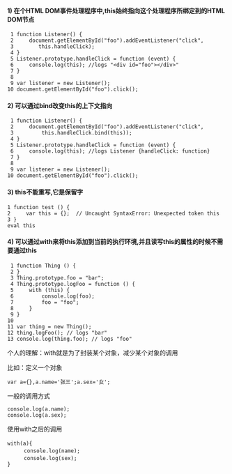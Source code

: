 #### 1) 在个HTML DOM事件处理程序中,this始终指向这个处理程序所绑定到的HTML DOM节点

```
 1 function Listener() {
 2     document.getElementById("foo").addEventListener("click",
 3        this.handleClick);
 4 }
 5 Listener.prototype.handleClick = function (event) {
 6     console.log(this); //logs "<div id="foo"></div>"
 7 }
 8 
 9 var listener = new Listener();
10 document.getElementById("foo").click();
```

#### 2) 可以通过bind改变this的上下文指向

```
 1 function Listener() {
 2     document.getElementById("foo").addEventListener("click", 
 3         this.handleClick.bind(this));
 4 }
 5 Listener.prototype.handleClick = function (event) {
 6     console.log(this); //logs Listener {handleClick: function}
 7 }
 8 
 9 var listener = new Listener();
10 document.getElementById("foo").click();
```

#### 3) this不能重写,它是保留字

```
1 function test () {
2     var this = {};  // Uncaught SyntaxError: Unexpected token this 
3 }
eval this
```

#### 4) 可以通过with来将this添加到当前的执行环境,并且读写this的属性的时候不需要通过this

```
 1 function Thing () {
 2 }
 3 Thing.prototype.foo = "bar";
 4 Thing.prototype.logFoo = function () {
 5     with (this) {
 6         console.log(foo);
 7         foo = "foo";
 8     }
 9 }
10 
11 var thing = new Thing();
12 thing.logFoo(); // logs "bar"
13 console.log(thing.foo); // logs "foo"
```

个人的理解：with就是为了封装某个对象，减少某个对象的调用

比如：定义一个对象

```
var a={},a.name='张三';a.sex='女';
```

一般的调用方式

```
console.log(a.name);
console.log(a.sex);
```

使用with之后的调用

```
with(a){　　
　　	console.log(name);
　　	console.log(sex);
}
```

